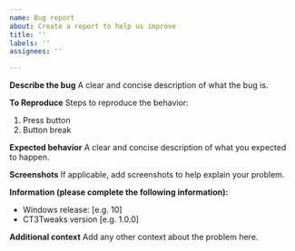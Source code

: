 ```yaml
---
name: Bug report
about: Create a report to help us improve
title: ''
labels: ''
assignees: ''

---
```


**Describe the bug**
A clear and concise description of what the bug is.

**To Reproduce**
Steps to reproduce the behavior:
1. Press button
2. Button break

**Expected behavior**
A clear and concise description of what you expected to happen.

**Screenshots**
If applicable, add screenshots to help explain your problem.

**Information (please complete the following information):**
 - Windows release: [e.g. 10]
 - CT3Tweaks version [e.g. 1.0.0]

**Additional context**
Add any other context about the problem here.
